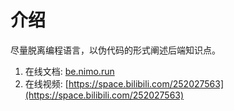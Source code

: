# 介绍

尽量脱离编程语言，以伪代码的形式阐述后端知识点。

1. 在线文档: [be.nimo.run](https://be.nimo.run)
2. 在线视频: [https://space.bilibili.com/252027563](https://space.bilibili.com/252027563)